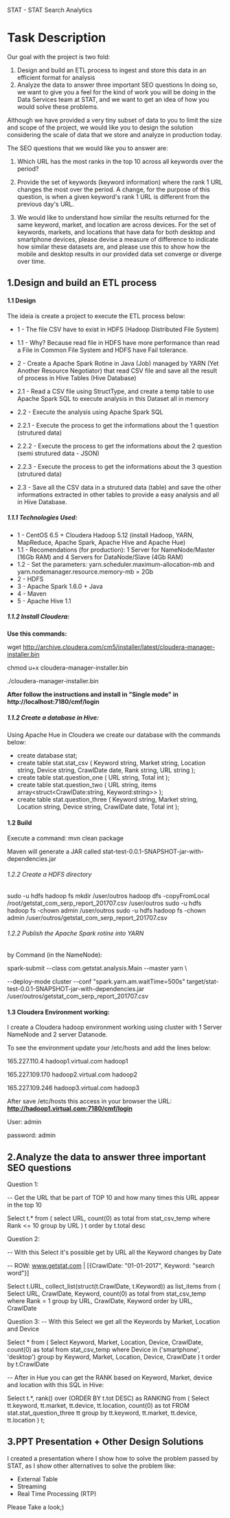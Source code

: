 STAT - STAT   Search   Analytics

# Task Description
Our goal with the project is two fold:

1. Design and build an ETL process to ingest and store this data in an efficient format for analysis
2. Analyze the data to answer three important SEO questions
In doing so, we want to give you a feel for the kind of work you will be doing in the Data Services team at STAT, and we want to get an idea of how you would solve these problems.

Although we have provided a very tiny subset of data to you to limit the size and scope of the project, we would like you to design the solution considering the scale of data that we store and analyze in production today.

The SEO questions that we would like you to answer are:

1. Which URL has the most ranks in the top 10 across all keywords over the period?

2. Provide the set of keywords (keyword information) where the rank 1 URL changes the most over
the period. A change, for the purpose of this question, is when a given keyword's rank 1 URL is
different from the previous day's URL.

3. We would like to understand how similar the results returned for the same keyword, market, and
location are across devices. For the set of keywords, markets, and locations that have data for both desktop and smartphone devices, please devise a measure of difference to indicate how similar these datasets are, and please use this to show how the mobile and desktop results in our provided data set converge or diverge over time.

## 1.Design and build an ETL process
 
#### 1.1 Design

The ideia is create a project to execute the ETL process below:

* 1 - The file CSV have to exist in HDFS (Hadoop Distributed File System) 
* 1.1 - Why? Because read file in HDFS have more performance than read a File in Common File System and HDFS have Fail tolerance.

* 2 - Create a Apache Spark Rotine in Java (Job) managed by YARN (Yet Another Resource Negotiator) that read CSV file and save all the result of process in Hive Tables (Hive Database)
* 2.1 - Read a CSV file using StructType, and create a temp table to use Apache Spark SQL to execute analysis in this Dataset all in memory
* 2.2 - Execute the analysis using Apache Spark SQL
* 2.2.1 - Execute the process to get the informations about the 1 question (strutured data)
* 2.2.2 - Execute the process to get the informations about the 2 question (semi strutured data - JSON)
* 2.2.3 - Execute the process to get the informations about the 3 question (strutured data) 
* 2.3 - Save all the CSV data in a strutured data (table) and save the other informations extracted in other tables to provide a easy analysis and all in Hive Database.
 
##### 1.1.1 Technologies Used:
* 1 - CentOS 6.5 + Cloudera Hadoop 5.12 (install Hadoop, YARN, MapReduce, Apache Spark, Apache Hive and Apache Hue)
* 1.1 - Recomendations (for production): 1 Server for NameNode/Master (16Gb RAM) and 4 Servers for DataNode/Slave (4Gb RAM) 
* 1.2 - Set the parameters: yarn.scheduler.maximum-allocation-mb and yarn.nodemanager.resource.memory-mb = 2Gb
* 2 - HDFS
* 3 - Apache Spark 1.6.0 + Java
* 4 - Maven
* 5 - Apache Hive 1.1

##### 1.1.2 Install Cloudera:

__Use this commands:__


wget http://archive.cloudera.com/cm5/installer/latest/cloudera-manager-installer.bin

chmod u+x cloudera-manager-installer.bin

./cloudera-manager-installer.bin


__After follow the instructions and install in "Single mode" in http://localhost:7180/cmf/login__


##### 1.1.2 Create a database in Hive:

Using Apache Hue in Cloudera we create our database with the commands below:

* create database stat;
* create table stat.stat_csv (
    Keyword string,
    Market string,
    Location string,
    Device string,
    CrawlDate date,
    Rank string,
    URL string
);
* create table stat.question_one (
    URL string,
    Total int
);
* create table stat.question_two (
    URL string,
    items array<struct<CrawlDate:string, Keyword:string>>
);
* create table stat.question_three (
    Keyword string,
    Market string,
    Location string,
    Device string,
    CrawlDate date,
    Total int
);

#### 1.2 Build

Execute a command: mvn clean package

Maven will generate a JAR called stat-test-0.0.1-SNAPSHOT-jar-with-dependencies.jar

###### 1.2.2 Create a HDFS directory
sudo -u hdfs hadoop fs mkdir /user/outros
hadoop dfs -copyFromLocal /root/getstat_com_serp_report_201707.csv /user/outros
sudo -u hdfs hadoop fs -chown admin /user/outros
sudo -u hdfs hadoop fs -chown admin /user/outros/getstat_com_serp_report_201707.csv


###### 1.2.2 Publish the Apache Spark rotine into YARN

by Command (in the NameNode): 

spark-submit --class com.getstat.analysis.Main --master yarn \

--deploy-mode cluster --conf "spark.yarn.am.waitTime=500s" target/stat-test-0.0.1-SNAPSHOT-jar-with-dependencies.jar /user/outros/getstat_com_serp_report_201707.csv


#### 1.3 Cloudera Environment working:

I create a Cloudera hadoop environment working using cluster with 1 Server NameNode and 2 server Datanode.

To see the environment update your /etc/hosts and add the lines below:

165.227.110.4   hadoop1.virtual.com     hadoop1

165.227.109.170 hadoop2.virtual.com     hadoop2

165.227.109.246 hadoop3.virtual.com     hadoop3

After save /etc/hosts this access in your browser the URL: __http://hadoop1.virtual.com:7180/cmf/login__

User: admin

password: admin


## 2.Analyze the data to answer three important SEO questions

Question 1:

-- Get the URL that be part of TOP 10 and how many times this URL appear in the top 10

Select t.* from ( select URL, count(0) as total from stat_csv_temp
where Rank <= 10
group by URL ) t order by t.total desc

Question 2:

-- With this Select it's possible get by URL all the Keyword changes by Date

-- ROW: www.getstat.com | [{CrawlDate: "01-01-2017", Keyword: "search word"}]


Select t.URL, collect_list(struct(t.CrawlDate, t.Keyword)) as list_items from ( 
	Select URL, CrawlDate, Keyword, count(0) as total from stat_csv_temp 
	where Rank = 1
	group by URL, CrawlDate, Keyword
order by URL, CrawlDate

Question 3:
-- With this Select we get all the Keywords by Market, Location and Device

Select * from (
	Select Keyword, Market, Location, Device, CrawlDate, count(0) as total from stat_csv_temp
	where Device in ('smartphone', 'desktop')
    group by Keyword, Market, Location, Device, CrawlDate
) t order by t.CrawlDate

-- After in Hue you can get the RANK based on Keyword, Market, device and location with this SQL in Hive:

Select t.*, rank() over (ORDER BY t.tot DESC) as RANKING from (
    Select tt.keyword, tt.market, tt.device, tt.location, count(0) as tot
    FROM stat.stat_question_three tt
    group by tt.keyword, tt.market, tt.device, tt.location
) t;

## 3.PPT Presentation + Other Design Solutions

I created a presentation where I show how to solve the problem passed by STAT, as I show other alternatives to solve the problem like:

- External Table
- Streaming
- Real Time Processing (RTP)

Please Take a look;)